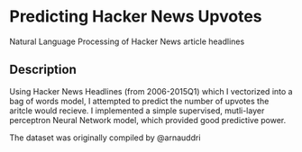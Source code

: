 # Predicting Hacker News Upvotes

Natural Language Processing of Hacker News article headlines

## Description

Using Hacker News Headlines (from 2006-2015Q1) which I vectorized into a bag of words model, I attempted to predict the number of upvotes the aritcle would recieve. I implemented a simple supervised, mutli-layer perceptron Neural Network model, which provided good predictive power.

The dataset was originally compiled by @arnauddri
